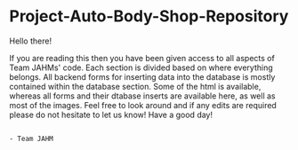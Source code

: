 # Project-Auto-Body-Shop-Repository

Hello there!

If you are reading this then you have been given access to all aspects of Team JAHMs' code. Each section is divided based on where 
everything belongs. All backend forms for inserting data into the database is mostly contained within the database section. Some of the
html is available, whereas all forms and their dtabase inserts are available here, as well as most of the images. Feel free to look around
and if any edits are required please do not hesitate to let us know! Have a good day!

                                                                                                         - Team JAHM
